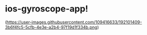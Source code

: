 # ios-gyroscope-app!


(https://user-images.githubusercontent.com/109416633/192101409-3b6f4fc5-5cfb-4e3e-a2b4-97f19d1f334b.png)
